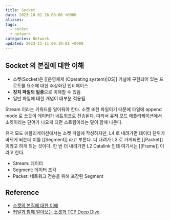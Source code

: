 ```yaml
---
title: Socket
date: 2023-10-01 16:08:00 +0900
aliases: 
tags:
  - socket
  - network
categories: Network
updated: 2023-11-11 00:19:01 +0900
---
```


## Socket 의 본질에 대한 이해

- 소켓(Socket)은 [[운영체제 (Operating system)|OS]] 커널에 구현되어 있는 프로토콜 요소에 대한 추상화된 인터페이스
- **장치 파일의 일종**으로 이해할 수 있음
- 일반 파일에 대한 개념이 대부분 적용됨

Stream 이라는 키워드를 알아둬야 한다. 소켓 또한 파일이기 때문에 파일에 append mode 로 쓰듯이 데이터가 네트워크로 전송된다. 따라서 유저 모드 애플리케이션에서 소켓이라는 단어가 나오게 되면 스트림이라는 말이 함께 나온다.

유저 모드 애플리케이션에서는 소켓 파일에 작성하지만, L4 로 내려가면 데이터 단위가 바뀌게 되는데 이를 [[Segment]] 라고 부른다. 더 내려가 L3 로 가게되면 [[Packet]] 이라고 하게 되는 것이다. 한 번 더 내려가면 L2 Datalink 인데 여기서는 [[Frame]] 이라고 한다.

- Stream: 데이터
- Segment: 데이터 조각
- Packet: 네트워크 전송을 위해 포장된 Segment

## Reference

- [소켓의 본질에 대한 이해](https://www.youtube.com/watch?v=3jQ2dBpiqPo)
- [커널과 함께 알아보는 소켓과 TCP Deep Dive](https://brewagebear.github.io/linux-kernel-internal-3/)
